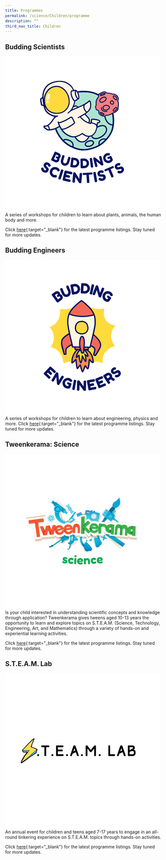 ```yaml
---
title: Programmes
permalink: /science/Children/programme
description: ""
third_nav_title: Children
---
```

<style type="text/css">
/* Links */
.content a { color: #322987; }
.content a:focus,
.content a:hover { color: #28216c; }

/* Button Outline */
.bp-button { padding-left: 1.5rem; padding-right: 1.5rem; }
.bp-button.is-primary-outline { border: 1px solid #322987; color: #322987; background-color: transparent; text-decoration: none; }
.bp-button.is-primary-outline:focus,
.bp-button.is-primary-outline:hover { border: 1px solid #322987; color: #cff2e8; background-color: #322987; text-decoration: none; }

/* Responsive Iframe */
.responsive-iframe { position: absolute; top: 0; left: 0; bottom: 0; right: 0; width: 100%; height: 100%; }
.responsive-iframe-container { position: relative; overflow: hidden; width: 100%; }
.responsive-iframe-container.ratio-16by9 { padding-top: 56.25%; }
.responsive-iframe-container.ratio-4by3 { padding-top: 75%; }
.responsive-iframe-container.ratio-3by2 { padding-top: 66.66%; }
.responsive-iframe-container.ratio-1by1 { padding-top: 100%; }
</style>
## **Budding Scientists**
![Budding Scientists](/images/science-lfa-updates/Budding-Scientists.png)
A series of workshops for children to learn about plants, animals, the human body and more.

Click [here](https://go.gov.sg/nlb-events){:target="_blank"} for the latest programme listings. Stay tuned for more updates.

## **Budding Engineers**
![Budding Engineers](/images/science-lfa-updates/Budding-Engineers.png)
A series of workshops for children to learn about engineering, physics and more.
Click [here](https://go.gov.sg/nlb-events){:target="_blank"} for the latest programme listings. Stay tuned for more updates.

## **Tweenkerama: Science**
![Tweenkerama Science](/images/science-lfa-updates/Tweenkerama-Science.png)
Is your child interested in understanding scientific concepts and knowledge through application? 
Tweenkerama gives tweens aged 10-13 years the opportunity to learn and explore topics on S.T.E.A.M. (Science, Technology, Engineering, Art, and Mathematics) through a variety of hands-on and experiential learning activities.

Click [here](https://go.gov.sg/nlb-events){:target="_blank"} for the latest programme listings. Stay tuned for more updates.

## **S.T.E.A.M. Lab**
![STEAM Lab](/images/science-lfa-updates/STEAM-Lab.png)
An annual event for children and teens aged 7-17 years to engage in an all-round tinkering experience on S.T.E.A.M. topics through hands-on activities.

Click [here](https://go.gov.sg/nlb-events){:target="_blank"} for the latest programme listings. Stay tuned for more updates.